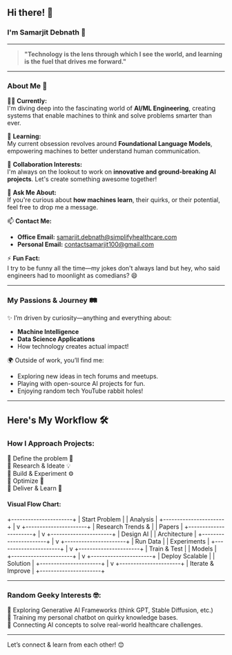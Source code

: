 ## Hi there! 👋  

### I'm **Samarjit Debnath** 🚀  

---

> **"Technology is the lens through which I see the world, and learning is the fuel that drives me forward."**  

---

### About Me 🌟  

👨‍💻 **Currently:**  
I'm diving deep into the fascinating world of **AI/ML Engineering**, creating systems that enable machines to think and solve problems smarter than ever.  

🌱 **Learning:**  
My current obsession revolves around **Foundational Language Models**, empowering machines to better understand human communication.  

🤝 **Collaboration Interests:**  
I'm always on the lookout to work on **innovative and ground-breaking AI projects**. Let's create something awesome together!  

💬 **Ask Me About:**  
If you're curious about **how machines learn**, their quirks, or their potential, feel free to drop me a message.  

📫 **Contact Me:**  
- **Office Email:** [samarjit.debnath@simplifyhealthcare.com](mailto:samarjit.debnath@simplifyhealthcare.com)  
- **Personal Email:** [contactsamarjit100@gmail.com](mailto:contactsamarjit100@gmail.com)  

⚡ **Fun Fact:**  
I try to be funny all the time—my jokes don't always land but hey, who said engineers had to moonlight as comedians? 😄  

---

### My Passions & Journey 🛤️  

✨ I’m driven by curiosity—anything and everything about:  
- **Machine Intelligence**  
- **Data Science Applications**  
- How technology creates actual impact!  

🌍 Outside of work, you’ll find me:  
- Exploring new ideas in tech forums and meetups.  
- Playing with open-source AI projects for fun.  
- Enjoying random tech YouTube rabbit holes!  

---

## Here's My Workflow 🛠️  

### **How I Approach Projects:**  
🔹 Define the problem 🤔  
🔹 Research & Ideate 💡  
🔹 Build & Experiment ⚙️  
🔹 Optimize 🚀  
🔹 Deliver & Learn 💫  

#### Visual Flow Chart:  

+----------------------+
|   Start Problem      |
|     Analysis         |
+----------------------+
          |
          v
+----------------------+
| Research Trends &    |
| Papers               |
+----------------------+
          |
          v
+----------------------+
| Design AI            |
| Architecture         |
+----------------------+
          |
          v
+----------------------+
| Run Data             |
| Experiments          |
+----------------------+
          |
          v
+----------------------+
| Train & Test         |
| Models               |
+----------------------+
          |
          v
+----------------------+
| Deploy Scalable      |
| Solution             |
+----------------------+
          |
          v
+----------------------+
| Iterate & Improve    |
+----------------------+ 

---

### **Random Geeky Interests 🤓:**  
🔸 Exploring Generative AI Frameworks (think GPT, Stable Diffusion, etc.)  
🔸 Training my personal chatbot on quirky knowledge bases.  
🔸 Connecting AI concepts to solve real-world healthcare challenges.  

---

Let’s connect & learn from each other! 😊
